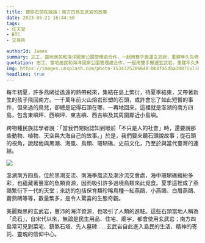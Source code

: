 ```yaml
---
title: 聽那石頭在說話：南方四島玄武岩的故事
date: 2023-05-21 16:44:50
tags:
- 任天堂
- BTC
- 交易所

authorId: James
summary: 志工、當地居民和海洋國家公園管理處合作，一起用雙手搬運玄武岩，重建年久失修的步道。（圖片由活水文化事業有限公司提供）
quotation: 志工、當地居民和海洋國家公園管理處合作，一起用雙手搬運玄武岩，重建年久失修的步道。（圖片由活水文化事業有限公司提供）
img: https://images.unsplash.com/photo-1534325206648-bb8fa5dba108?ixlib=rb-4.0.3&ixid=M3wxMjA3fDB8MHxwaG90by1wYWdlfHx8fGVufDB8fHx8fA%3D%3D&auto=format&fit=crop&w=1474&q=80
headline: true
---
```

每年初夏，許多燕鷗從遙遠的熱帶飛來，集結在島上繁衍，待夏季結束，又帶著新生的孩子飛回南方。一千萬年前火山熔岩形塑的石頭，或許會忘了如此短暫的事件，但來過的鳥兒，卻總是記得石頭在哪，一再地回來，這裡就是澎湖的南方四島，包含東嶼坪、西嶼坪、東吉嶼、西吉嶼及其周圍鄰近小島嶼。

跨物種民族誌學者說：「當我們開始認知到眼前「不只是人的社會」時，還要說那些動物、植物、天空與大海自己的故事。」於是，我們要來聽石頭說故事；從石頭的視角，說起他與黑潮、海風、鳥類、珊瑚礁、史前文化，乃至於與當代臺灣的連結。

![](https://img.natgeomedia.com/userfiles/sm/sm1920_images_A1/16264/2023050937982929.JPG)

澎湖南方四島，位於黑潮支流、南海季風流及潮汐流交會處，海中珊瑚礁繽紛多彩，也蘊藏著豐富的魚類資源，因而吸引許多過境鳥類來此覓食。夏季這裡成了燕鷗繁衍下一代的天堂；來訪的包括保育類珍稀鳥種—紅燕鷗、小燕鷗、白眉燕鷗、蒼燕鷗等等，數量繁多，是令人驚喜的生態奇觀。

美麗黝黑的玄武岩，豐沛的海洋資源，也吸引了人類的進駐。這些石頭當地人稱為「烏石」，自宋代以來，無論是民生用品、住宅、廟宇，都會使用玄武岩；南方四島常可見到菜宅、鎮煞石塔、先人墓碑……玄武岩自此進入島民的生活、精神的寄託、靈魂的信仰中心。